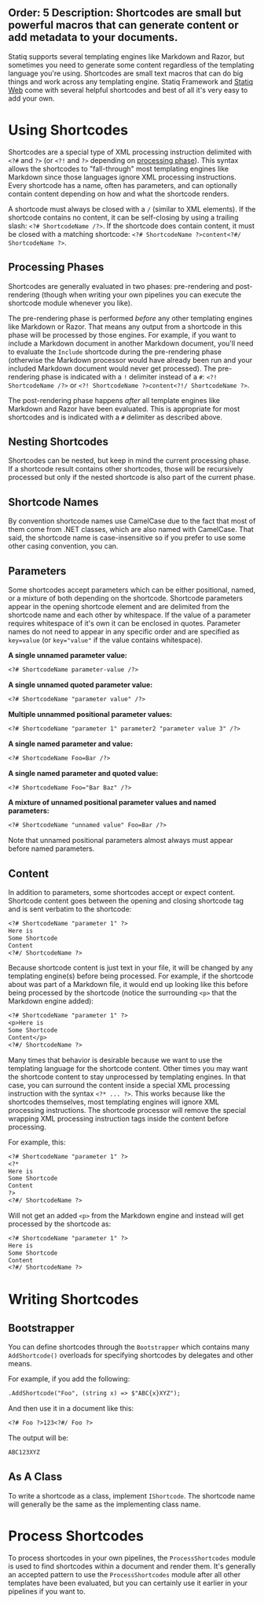 Order: 5
Description: Shortcodes are small but powerful macros that can generate content or add metadata to your documents.
---
<?! Raw ?><?# Raw ?>

Statiq supports several templating engines like Markdown and Razor, but sometimes you need to generate some content regardless of the templating language you're using. Shortcodes are small text macros that can do big things and work across any templating engine. Statiq Framework and [Statiq Web](/web) come with several helpful shortcodes and best of all it's very easy to add your own.

# Using Shortcodes

Shortcodes are a special type of XML processing instruction delimited with `<?#` and `?>` (or `<?!` and `?>` depending on [processing phase](#processing-phases)). This syntax allows the shortcodes to "fall-through" most templating engines like Markdown since those languages ignore XML processing instructions. Every shortcode has a name, often has parameters, and can optionally contain content depending on how and what the shortcode renders.

A shortcode must always be closed with a `/` (similar to XML elements). If the shortcode contains no content, it can be self-closing by using a trailing slash: `<?# ShortcodeName /?>`. If the shortcode does contain content, it must be closed with a matching shortcode: `<?# ShortcodeName ?>content<?#/ ShortcodeName ?>`.

## Processing Phases

Shortcodes are generally evaluated in two phases: pre-rendering and post-rendering (though when writing your own pipelines you can execute the shortcode module whenever you like).

The pre-rendering phase is performed _before_ any other templating engines like Markdown or Razor. That means any output from a shortcode in this phase will be processed by those engines. For example, if you want to include a Markdown document in another Markdown document, you'll need to evaluate the `Include` shortcode during the pre-rendering phase (otherwise the Markdown processor would have already been run and your included Markdown document would never get processed). The pre-rendering phase is indicated with a `!` delimiter instead of a `#`: `<?! ShortcodeName /?>` or `<?! ShortcodeName ?>content<?!/ ShortcodeName ?>`.

The post-rendering phase happens _after_ all template engines like Markdown and Razor have been evaluated. This is appropriate for most shortcodes and is indicated with a `#` delimiter as described above.

## Nesting Shortcodes

Shortcodes can be nested, but keep in mind the current processing phase. If a shortcode result contains other shortcodes, those will be recursively processed but only if the nested shortcode is also part of the current phase.

## Shortcode Names

By convention shortcode names use CamelCase due to the fact that most of them come from .NET classes, which are also named with CamelCase. That said, the shortcode name is case-insensitive so if you prefer to use some other casing convention, you can.

## Parameters

Some shortcodes accept parameters which can be either positional, named, or a mixture of both depending on the shortcode. Shortcode parameters appear in the opening shortcode element and are delimited from the shortcode name and each other by whitespace. If the value of a parameter requires whitespace of it's own it can be enclosed in quotes. Parameter names do not need to appear in any specific order and are specified as `key=value` (or `key="value"` if the value contains whitespace).

**A single unnamed parameter value:**

``` txt
<?# ShortcodeName parameter-value /?>
```

**A single unnamed quoted parameter value:**

``` txt
<?# ShortcodeName "parameter value" /?>
```

**Multiple unnammed positional parameter values:**

``` txt 
<?# ShortcodeName "parameter 1" parameter2 "parameter value 3" /?>
```

**A single named parameter and value:**

``` txt
<?# ShortcodeName Foo=Bar /?>
```

**A single named parameter and quoted value:**

``` txt
<?# ShortcodeName Foo="Bar Baz" /?>
```

**A mixture of unnamed positional parameter values and named parameters:**

``` txt
<?# ShortcodeName "unnamed value" Foo=Bar /?>
```

Note that unnamed positional parameters almost always must appear before named parameters.

## Content

In addition to parameters, some shortcodes accept or expect content. Shortcode content goes between the opening and closing shortcode tag and is sent verbatim to the shortcode:

``` txt
<?# ShortcodeName "parameter 1" ?>
Here is
Some Shortcode
Content
<?#/ ShortcodeName ?>
```

Because shortcode content is just text in your file, it will be changed by any templating engine(s) before being processed. For example, if the shortcode about was part of a Markdown file, it would end up looking like this before being processed by the shortcode (notice the surrounding `<p>` that the Markdown engine added):

``` txt
<?# ShortcodeName "parameter 1" ?>
<p>Here is
Some Shortcode
Content</p>
<?#/ ShortcodeName ?>
```

Many times that behavior is desirable because we want to use the templating language for the shortcode content. Other times you may want the shortcode content to stay unprocessed by templating engines. In that case, you can surround the content inside a special XML processing instruction with the syntax `<?* ... ?>`. This works because like the shortcodes themselves, most templating engines will ignore XML processing instructions. The shortcode processor will remove the special wrapping XML processing instruction tags inside the content before processing.

For example, this:

``` txt
<?# ShortcodeName "parameter 1" ?>
<?*
Here is
Some Shortcode
Content
?>
<?#/ ShortcodeName ?>
```

Will not get an added `<p>` from the Markdown engine and instead will get processed by the shortcode as:

``` txt
<?# ShortcodeName "parameter 1" ?>
Here is
Some Shortcode
Content
<?#/ ShortcodeName ?>
```

# Writing Shortcodes

## Bootstrapper

You can define shortcodes through the `Bootstrapper` which contains many `AddShortcode()` overloads for specifying shortcodes by delegates and other means.

For example, if you add the following:

``` txt
.AddShortcode("Foo", (string x) => $"ABC{x}XYZ");
```

And then use it in a document like this:

``` txt
<?# Foo ?>123<?#/ Foo ?>
```

The output will be:

``` txt
ABC123XYZ
```

## As A Class

To write a shortcode as a class, implement `IShortcode`. The shortcode name will generally be the same as the implementing class name.

# Process Shortcodes

To process shortcodes in your own pipelines, the `ProcessShortcodes` module is used to find shortcodes within a document and render them. It's generally an accepted pattern to use the `ProcessShortcodes` module after all other templates have been evaluated, but you can certainly use it earlier in your pipelines if you want to.

<?#/ Raw ?><?!/ Raw ?>